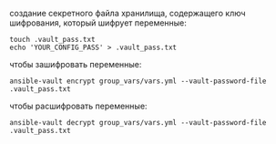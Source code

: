 создание секретного файла хранилища, содержащего ключ шифрования, который шифрует переменные:

```
touch .vault_pass.txt
echo 'YOUR_CONFIG_PASS' > .vault_pass.txt
```

чтобы зашифровать переменные:

```
ansible-vault encrypt group_vars/vars.yml --vault-password-file .vault_pass.txt
```

чтобы расшифровать переменные:

```
ansible-vault decrypt group_vars/vars.yml --vault-password-file .vault_pass.txt
```